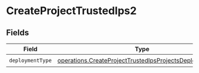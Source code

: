 # CreateProjectTrustedIps2


## Fields

| Field                                                                                                                                | Type                                                                                                                                 | Required                                                                                                                             | Description                                                                                                                          |
| ------------------------------------------------------------------------------------------------------------------------------------ | ------------------------------------------------------------------------------------------------------------------------------------ | ------------------------------------------------------------------------------------------------------------------------------------ | ------------------------------------------------------------------------------------------------------------------------------------ |
| `deploymentType`                                                                                                                     | [operations.CreateProjectTrustedIpsProjectsDeploymentType](../../models/operations/createprojecttrustedipsprojectsdeploymenttype.md) | :heavy_check_mark:                                                                                                                   | N/A                                                                                                                                  |